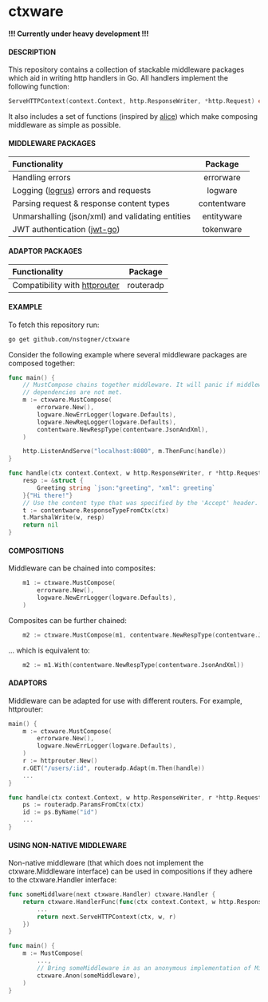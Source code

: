 # ctxware
**!!! Currently under heavy development !!!**

#### DESCRIPTION
This repository contains a collection of stackable middleware packages which aid in writing http handlers in Go. All handlers implement the following function:
```Go
ServeHTTPContext(context.Context, http.ResponseWriter, *http.Request) error
```
It also includes a set of functions (inspired by [alice](https://github.com/justinas/alice)) which make composing middleware as simple as possible.

#### MIDDLEWARE PACKAGES
| Functionality | Package |
|:--------------|:-------:|
| Handling errors | errorware |
| Logging ([logrus](https://github.com/Sirupsen/logrus)) errors and requests | logware |
| Parsing request & response content types | contentware |
| Unmarshalling (json/xml) and validating entities | entityware |
| JWT authentication ([jwt-go](https://github.com/dgrijalva/jwt-go)) | tokenware |

#### ADAPTOR PACKAGES
| Functionality | Package |
|:--------------|:-------:|
| Compatibility with [httprouter](https://github.com/julienschmidt/httprouter) | routeradp |

#### EXAMPLE
To fetch this repository run:
```sh
go get github.com/nstogner/ctxware
```
Consider the following example where several middleware packages are composed together:
```go
func main() {
    // MustCompose chains together middleware. It will panic if middleware
    // dependencies are not met.
    m := ctxware.MustCompose(
        errorware.New(),
        logware.NewErrLogger(logware.Defaults),
        logware.NewReqLogger(logware.Defaults),
        contentware.NewRespType(contentware.JsonAndXml),
    )

    http.ListenAndServe("localhost:8080", m.ThenFunc(handle))
}

func handle(ctx context.Context, w http.ResponseWriter, r *http.Request) error {
    resp := &struct {
        Greeting string `json:"greeting", "xml": greeting`
    }{"Hi there!"}
    // Use the content type that was specified by the 'Accept' header.
    t := contentware.ResponseTypeFromCtx(ctx)
    t.MarshalWrite(w, resp)
    return nil
}
```

#### COMPOSITIONS
Middleware can be chained into composites:
```go
    m1 := ctxware.MustCompose(
        errorware.New(),
        logware.NewErrLogger(logware.Defaults),
    )
```
Composites can be further chained:
```go
    m2 := ctxware.MustCompose(m1, contentware.NewRespType(contentware.JsonAndXml))
```
... which is equivalent to:
```go
    m2 := m1.With(contentware.NewRespType(contentware.JsonAndXml))
```

#### ADAPTORS
Middleware can be adapted for use with different routers. For example, httprouter:
```go
main() {
    m := ctxware.MustCompose(
        errorware.New(),
        logware.NewErrLogger(logware.Defaults),
    )
    r := httprouter.New()
    r.GET("/users/:id", routeradp.Adapt(m.Then(handle))
    ...
}

func handle(ctx context.Context, w http.ResponseWriter, r *http.Request) error {
    ps := routeradp.ParamsFromCtx(ctx)
    id := ps.ByName("id")
    ...
}
```
#### USING NON-NATIVE MIDDLEWARE
Non-native middleware (that which does not implement the ctxware.Middleware interface) can be used in compositions if they adhere to the ctxware.Handler interface:
```go
func someMiddlware(next ctxware.Handler) ctxware.Handler {
    return ctxware.HandlerFunc(func(ctx context.Context, w http.ResponseWriter, r *http.Request) error {
        ...
        return next.ServeHTTPContext(ctx, w, r)
    })
}

func main() {
    m := MustCompose(
        ...,
        // Bring someMiddleware in as an anonymous implementation of Middleware (no dependencies).
        ctxware.Anon(someMiddleware),
    )
}
```

